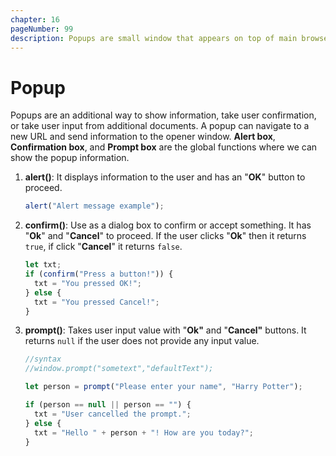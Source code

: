 ```yaml
---
chapter: 16
pageNumber: 99
description: Popups are small window that appears on top of main browser to provide information. It is used to show notifications, alerts, dialogs, login forms, or any other content that should appear temporarily or in a separate context from the main page.
---
```

# Popup

Popups are an additional way to show information, take user confirmation, or take user input from additional documents. A popup can navigate to a new URL and send information to the opener window. **Alert box**, **Confirmation box**,  and **Prompt box** are the global functions where we can show the popup information.

1.  **alert()**: It displays information to the user and has an  "**OK**" button to proceed.

    ```javascript
    alert("Alert message example");
    ```
2.  **confirm()**: Use as a dialog box to confirm or accept something. It has "**Ok**" and "**Cancel**" to proceed. If the user clicks "**Ok**" then it returns `true`, if click "**Cancel**" it returns  `false`.&#x20;

    ```javascript
    let txt;
    if (confirm("Press a button!")) {
      txt = "You pressed OK!";
    } else {
      txt = "You pressed Cancel!";
    }
    ```
3.  **prompt()**: Takes user input value with "**Ok"** and "**Cancel"** buttons. It returns `null` if the user does not provide any input value.

    ```javascript
    //syntax 
    //window.prompt("sometext","defaultText");

    let person = prompt("Please enter your name", "Harry Potter");

    if (person == null || person == "") {
      txt = "User cancelled the prompt.";
    } else {
      txt = "Hello " + person + "! How are you today?";
    }
    ```










